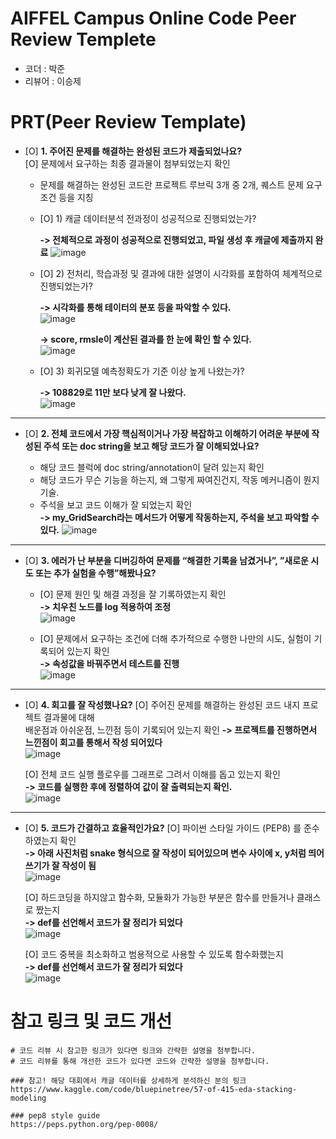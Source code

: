 # AIFFEL Campus Online Code Peer Review Templete
- 코더 : 박준
- 리뷰어 : 이승제


# PRT(Peer Review Template)
- [O]  **1. 주어진 문제를 해결하는 완성된 코드가 제출되었나요?**  
    [O] 문제에서 요구하는 최종 결과물이 첨부되었는지 확인
    - 문제를 해결하는 완성된 코드란 프로젝트 루브릭 3개 중 2개, 
    퀘스트 문제 요구조건 등을 지칭
    - [O] 1) 캐글 데이터분석 전과정이 성공적으로 진행되었는가?  

        **-> 전체적으로 과정이 성공적으로 진행되었고, 파일 생성 후 캐글에 제출까지 완료**
        ![image](https://github.com/happybin2013/first-repository_jun/assets/85716670/63c08ac8-cf35-46c4-9be0-5be35be968b0)


    - [O] 2) 전처리, 학습과정 및 결과에 대한 설명이 시각화를 포함하여 체계적으로 진행되었는가?  

        **-> 시각화를 통해 테이터의 분포 등을 파악할 수 있다.**  
        ![image](https://github.com/happybin2013/first-repository_jun/assets/85716670/7e69e5de-72bb-43c0-b427-d5c77473ac02)


        **-> score, rmsle이 계산된 결과를 한 눈에 확인 할 수 있다.**  
        ![image](https://github.com/happybin2013/first-repository_jun/assets/85716670/ca20e816-2ae6-4c6e-a238-580f43e960ef)  

    - [O] 3) 회귀모델 예측정확도가 기준 이상 높게 나왔는가? 

        **-> 108829로 11만 보다 낮게 잘 나왔다.**  
        ![image](https://github.com/happybin2013/first-repository_jun/assets/85716670/578b6191-acc9-4cbb-920c-fa7e6ce6128b)
---
    
- [O]  **2. 전체 코드에서 가장 핵심적이거나 가장 복잡하고 이해하기 어려운 부분에 작성된 주석 또는 doc string을 보고 해당 코드가 잘 이해되었나요?**
 
    - 해당 코드 블럭에 doc string/annotation이 달려 있는지 확인
    - 해당 코드가 무슨 기능을 하는지, 왜 그렇게 짜여진건지, 작동 메커니즘이 뭔지 기술.
    - 주석을 보고 코드 이해가 잘 되었는지 확인  
        **-> my_GridSearch라는 메서드가 어떻게 작동하는지, 주석을 보고 파악할 수 있다.**
        ![image](https://github.com/happybin2013/first-repository_jun/assets/85716670/23848616-7ef8-4dd1-a888-715aec0fb390)

---

- [O]  **3. 에러가 난 부분을 디버깅하여 문제를 “해결한 기록을 남겼거나”, ”새로운 시도 또는 추가 실험을 수행”해봤나요?**

   - [O] 문제 원인 및 해결 과정을 잘 기록하였는지 확인  
        **-> 치우친 노드를 log 적용하여 조정**  
        ![image](https://github.com/happybin2013/first-repository_jun/assets/85716670/7b27d22d-08e8-4c4b-9add-ca032974e3de)
       
    
   - [O] 문제에서 요구하는 조건에 더해 추가적으로 수행한 나만의 시도, 실험이 기록되어 있는지 확인  
        **-> 속성값을 바꿔주면서 테스트를 진행**  
        ![image](https://github.com/happybin2013/first-repository_jun/assets/85716670/5f3130c4-a3b7-4d15-aeec-163cfe570b7c)

---
        
- [O]  **4. 회고를 잘 작성했나요?**
    [O] 주어진 문제를 해결하는 완성된 코드 내지 프로젝트 결과물에 대해  
    배운점과 아쉬운점, 느낀점 등이 기록되어 있는지 확인
        **-> 프로젝트를 진행하면서 느낀점이 회고를 통해서 작성 되어있다**  
        ![image](https://github.com/happybin2013/first-repository_jun/assets/85716670/3aa653a5-14e4-46b5-8623-7bb62cb91640)

    [O] 전체 코드 실행 플로우를 그래프로 그려서 이해를 돕고 있는지 확인  
        **-> 코드를 실행한 후에 정렬하여 값이 잘 출력되는지 확인.**  
        ![image](https://github.com/happybin2013/first-repository_jun/assets/85716670/e8e4f86c-b0c4-457d-a8c1-e0e720088f8d)

---
        
- [O]  **5. 코드가 간결하고 효율적인가요?**
    [O] 파이썬 스타일 가이드 (PEP8) 를 준수하였는지 확인  
        **-> 아래 사진처럼 snake 형식으로 잘 작성이 되어있으며 변수 사이에 x, y처럼 띄어쓰기가 잘 작성이 됨**  
        ![image](https://github.com/happybin2013/first-repository_jun/assets/85716670/08fa849a-72fc-483b-bdfe-5fbcd42ffefd)


    [O] 하드코딩을 하지않고 함수화, 모듈화가 가능한 부분은 함수를 만들거나 클래스로 짰는지  
        **-> def를 선언해서 코드가 잘 정리가 되었다**  
        ![image](https://github.com/happybin2013/first-repository_jun/assets/85716670/6c4d5aa7-b30c-404c-be87-b9a2be0d6121)

      
    [O] 코드 중복을 최소화하고 범용적으로 사용할 수 있도록 함수화했는지  
        **->  def를 선언해서 코드가 잘 정리가 되었다**  
         ![image](https://github.com/happybin2013/first-repository_jun/assets/85716670/c0c7fdc9-5385-4f49-8ee6-1fe7d12d15fb)



# 참고 링크 및 코드 개선
```
# 코드 리뷰 시 참고한 링크가 있다면 링크와 간략한 설명을 첨부합니다.
# 코드 리뷰를 통해 개선한 코드가 있다면 코드와 간략한 설명을 첨부합니다.

### 참고! 해당 대회에서 캐글 데이터를 상세하게 분석하신 분의 링크  
https://www.kaggle.com/code/bluepinetree/57-of-415-eda-stacking-modeling

### pep8 style guide  
https://peps.python.org/pep-0008/
```

